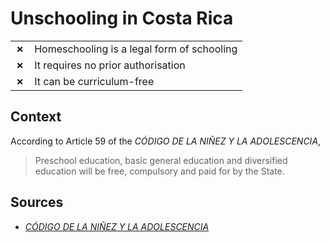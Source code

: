 # Unschooling in Costa Rica
| | |
|-|-|
| __✗__ | Homeschooling is a legal form of schooling |
| __✗__ | It requires no prior authorisation |
| __✗__ | It can be curriculum-free |


## Context

According to Article 59 of the _CÓDIGO DE LA NIÑEZ Y LA ADOLESCENCIA_,

> Preschool education, basic general education and diversified education will be free, compulsory and paid for by the State.

## Sources

* [_CÓDIGO DE LA NIÑEZ Y LA ADOLESCENCIA_](https://oig.cepal.org/sites/default/files/1998_ley7739_cri.pdf)
